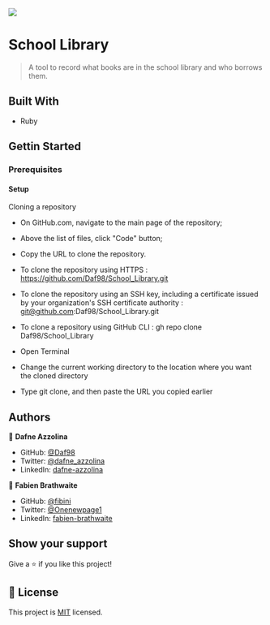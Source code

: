 ![](https://img.shields.io/badge/Microverse-blueviolet)

# School Library

> A tool to record what books are in the school library and who borrows them.

## Built With

- Ruby

## Gettin Started

### Prerequisites
#### Setup
Cloning a repository

- On GitHub.com, navigate to the main page of the repository;

- Above the list of files, click "Code" button;

- Copy the URL to clone the repository.

- To clone the repository using HTTPS : https://github.com/Daf98/School_Library.git

- To clone the repository using an SSH key, including a certificate issued by your organization's SSH certificate authority : git@github.com:Daf98/School_Library.git

- To clone a repository using GitHub CLI : gh repo clone Daf98/School_Library

- Open Terminal

- Change the current working directory to the location where you want the cloned directory

- Type git clone, and then paste the URL you copied earlier

## Authors

👤 **Dafne Azzolina**

- GitHub: [@Daf98](https://github.com/Daf98)
- Twitter: [@dafne_azzolina](https://twitter.com/dafne_azzolina)
- LinkedIn: [dafne-azzolina](https://www.linkedin.com/in/dafne-azzolina/)

👤 **Fabien Brathwaite**

- GitHub: [@fibini](https://github.com/fibini)
- Twitter: [@Onenewpage1](https://twitter.com/Onenewpage1)
- LinkedIn: [fabien-brathwaite](https://linkedin.com/in/fabien-brathwaite)

## Show your support

Give a ⭐️ if you like this project!
## 📝 License

This project is [MIT](./MIT.md) licensed.

